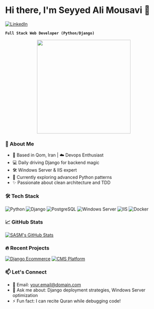 # Hi there, I'm Seyyed Ali Mousavi 👋

[![LinkedIn](https://img.shields.io/badge/LinkedIn-0077B5?style=for-the-badge&logo=linkedin&logoColor=white)](https://www.linkedin.com/in/sasm110313/)

**`Full Stack Web Developer (Python/Django)`**

<p align="center">
  <img src="https://media.giphy.com/media/LMcB8XospGZO8UQq87/giphy.gif" width="300">
</p>

### 🧔 About Me
- 📍 Based in Qom, Iran | ☁️ Devops Enthusiast
- 💻 Daily driving Django for backend magic
- 🛠️ Windows Server & IIS expert
- 🌱 Currently exploring advanced Python patterns
- ✨ Passionate about clean architecture and TDD

### 🛠️ Tech Stack
![Python](https://img.shields.io/badge/Python-3776AB?style=for-the-badge&logo=python&logoColor=white)
![Django](https://img.shields.io/badge/Django-092E20?style=for-the-badge&logo=django&logoColor=white)
![PostgreSQL](https://img.shields.io/badge/PostgreSQL-316192?style=for-the-badge&logo=postgresql&logoColor=white)
![Windows Server](https://img.shields.io/badge/Windows_Server-0078D6?style=for-the-badge&logo=windows&logoColor=white)
![IIS](https://img.shields.io/badge/IIS-0078D4?style=for-the-badge&logo=microsoft&logoColor=white)
![Docker](https://img.shields.io/badge/Docker-2496ED?style=for-the-badge&logo=docker&logoColor=white)

### 📈 GitHub Stats
<!-- Dynamic GitHub stats - Update the username -->
[![SASM's GitHub Stats](https://github-readme-stats.vercel.app/api?username=sasm110313&show_icons=true&theme=radical)](https://github.com/sasm110313)

### 🔥 Recent Projects
<!-- Update with your actual project links -->
[![Django Ecommerce](https://github-readme-stats.vercel.app/api/pin/?username=sasm110313&repo=django-ecommerce&theme=dark)](https://github.com/sasm110313/django-ecommerce)
[![CMS Platform](https://github-readme-stats.vercel.app/api/pin/?username=sasm110313&repo=advanced-cms&theme=dark)](https://github.com/sasm110313/advanced-cms)

### 📫 Let's Connect
- 💌 Email: [your.email@domain.com](mailto:your.email@domain.com)
- 💬 Ask me about: Django deployment strategies, Windows Server optimization
- ⚡ Fun fact: I can recite Quran while debugging code!
